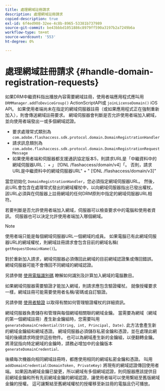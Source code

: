```yaml
---
title: 處理網域註冊請求
description: 處理網域註冊請求
copied-description: true
exl-id: 6f4ed908-32ee-4c8b-8965-53381b737989
source-git-commit: be43bbbd1051886c8979ff590a3197b2a7249b6a
workflow-type: tm+mt
source-wordcount: '553'
ht-degree: 0%

---
```


# 處理網域註冊請求 {#handle-domain-registration-requests}

如果DRM中繼資料指出播放內容需要網域註冊，使用者端應用程式應叫用 `DRMManager.addToDeviceGroup()` ActionScriptAPI或 `joinLicenseDomain()` iOS API。 如果使用者端尚未在指定的網域伺服器註冊（或如果應用程式正在強制重新加入），則會傳送網域註冊要求。 網域伺服器會判斷是否允許使用者端加入網域，並向使用者端發出一或多個網域認證。

* 要求處理常式類別為 `com.adobe.flashaccess.sdk.protocol.domain.DomainRegistrationHandler`
* 請求訊息類別為 `com.adobe.flashaccess.sdk.protocol.domain.DomainRegistrationRequestMessage`
* 如果使用者端和伺服器都支援通訊協定版本5，則請求URL是「中繼資料中的網域伺服器URL： + 」 [!DNL /flashaccess/domain/v4]「。 否則，請求URL是中繼資料中的網域伺服器URL&quot; + &quot; [!DNL /flashaccess/domain/v3]&quot;

當您初始化 `DomainRegistrationHandler`，您必須指定網域伺服器URL。 然後，此URL會包含在處理常式發出的網域權杖中，以向網域伺服器指出已發出權杖。 該URL必須與在伺服器上註冊網域的任何DRM原則中指定的網域伺服器URL相符。

若要判斷是否允許使用者端加入網域，伺服器可以檢查要求中的電腦和使用者資訊。 伺服器也可以決定允許使用者端加入哪個網域。

>[!NOTE]
>
>使用者端只能是每個網域伺服器URL一個網域的成員。 如果電腦已有此網域伺服器URL的網域權杖，則網域註冊請求會包含目前的網域名稱( `getRequestDomainName()`)。

對於重新加入請求，網域伺服器必須傳回此網域的目前網域認證集或傳回錯誤。 網域伺服器可能不會傳回不同網域的網域認證。

另請參閱 [使用電腦識別碼](../../protecting-content/implementing-the-license-server/processing-drm-requests.md#use-machine-identifiers) 瞭解如何識別及計算加入網域的電腦數目。

如果網域伺服器需要驗證才能加入網域，則請求應包含驗證權杖。 就像授權要求一樣，網域註冊可能需要使用者名稱/密碼或自訂驗證。

另請參閱 [使用者驗證](../../protecting-content/implementing-the-license-server/processing-drm-requests.md#user-authentication) 以取得有關如何管理驗證權杖的詳細資訊。

網域伺服器負責儲存和管理與每個網域相關聯的網域金鑰。 當需要為網域（網域的第一個網域註冊）產生新金鑰組時，您需要叫用 `generateDomainCredential(String, int, Principal, Date)`. 此方法會產生新的網域金鑰組和網域憑證。 網域伺服器必須儲存私密金鑰和憑證，並在處理此網域的後續請求時提供這些物件。 也可以為網域產生新的金鑰組，以便翻轉金鑰。 將滑鼠指向特定網域的金鑰時，請務必增加中的金鑰版本 `generateDomainCredential`.

後續每次機器向相同網域註冊時，都應使用相同的網域私密金鑰和憑證。 叫用 `addDomainCredential(DomainToken, PrivateKey)` 將現有的網域認證傳回使用者端。 如果因為網域金鑰已變更，所以網域有多個網域認證，則伺服器應該提供目前網域金鑰和所有先前網域金鑰的網域認證，讓使用者端可以使用繫結至舊版網域金鑰的授權。 這可讓繫結至舊網域權杖的授權移至新註冊的電腦且仍可播放。
